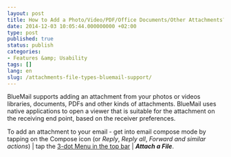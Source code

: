 ```yaml
---
layout: post
title: How to Add a Photo/Video/PDF/Office Documents/Other Attachments?
date: 2014-12-03 10:05:44.000000000 +02:00
type: post
published: true
status: publish
categories:
- Features &amp; Usability
tags: []
lang: en
slug: /attachments-file-types-bluemail-support/
---
```


BlueMail supports adding an attachment from your photos or videos libraries, documents, PDFs and other kinds of attachments. BlueMail uses native applications to open a viewer that is suitable for the attachment on the receiving end point, based on the receiver preferences.

To add an attachment to your email - get into email compose mode by tapping on the Compose icon (or *Reply*, *Reply all*, *Forward and similar actions*) \| tap the [3-dot Menu in the top bar](/3-dot-menu-compose) \| _**Attach a File**_.